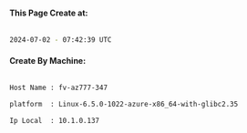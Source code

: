 
   
#### This Page Create at:

```bash

2024-07-02 - 07:42:39 UTC

```

#### Create By Machine:

```bash

Host Name : fv-az777-347

platform  : Linux-6.5.0-1022-azure-x86_64-with-glibc2.35

Ip Local  : 10.1.0.137

```

